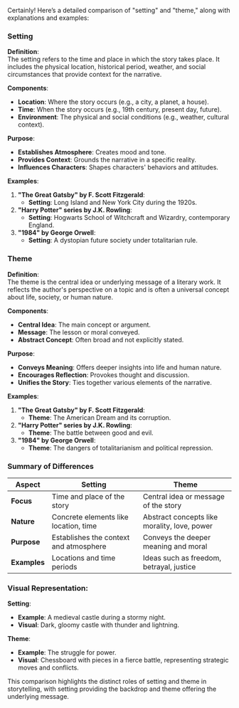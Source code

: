 Certainly! Here’s a detailed comparison of "setting" and "theme," along with explanations and examples:

### Setting

**Definition**:  
The setting refers to the time and place in which the story takes place. It includes the physical location, historical period, weather, and social circumstances that provide context for the narrative.

**Components**:
- **Location**: Where the story occurs (e.g., a city, a planet, a house).
- **Time**: When the story occurs (e.g., 19th century, present day, future).
- **Environment**: The physical and social conditions (e.g., weather, cultural context).

**Purpose**:
- **Establishes Atmosphere**: Creates mood and tone.
- **Provides Context**: Grounds the narrative in a specific reality.
- **Influences Characters**: Shapes characters' behaviors and attitudes.

**Examples**:
1. **"The Great Gatsby" by F. Scott Fitzgerald**:
   - **Setting**: Long Island and New York City during the 1920s.
2. **"Harry Potter" series by J.K. Rowling**:
   - **Setting**: Hogwarts School of Witchcraft and Wizardry, contemporary England.
3. **"1984" by George Orwell**:
   - **Setting**: A dystopian future society under totalitarian rule.

### Theme

**Definition**:  
The theme is the central idea or underlying message of a literary work. It reflects the author's perspective on a topic and is often a universal concept about life, society, or human nature.

**Components**:
- **Central Idea**: The main concept or argument.
- **Message**: The lesson or moral conveyed.
- **Abstract Concept**: Often broad and not explicitly stated.

**Purpose**:
- **Conveys Meaning**: Offers deeper insights into life and human nature.
- **Encourages Reflection**: Provokes thought and discussion.
- **Unifies the Story**: Ties together various elements of the narrative.

**Examples**:
1. **"The Great Gatsby" by F. Scott Fitzgerald**:
   - **Theme**: The American Dream and its corruption.
2. **"Harry Potter" series by J.K. Rowling**:
   - **Theme**: The battle between good and evil.
3. **"1984" by George Orwell**:
   - **Theme**: The dangers of totalitarianism and political repression.

### Summary of Differences

| Aspect     | Setting                                  | Theme                                        |
|------------|------------------------------------------|----------------------------------------------|
| **Focus**  | Time and place of the story              | Central idea or message of the story         |
| **Nature** | Concrete elements like location, time    | Abstract concepts like morality, love, power |
| **Purpose**| Establishes the context and atmosphere   | Conveys the deeper meaning and moral         |
| **Examples**| Locations and time periods              | Ideas such as freedom, betrayal, justice     |

### Visual Representation:

**Setting**:
- **Example**: A medieval castle during a stormy night.
- **Visual**: Dark, gloomy castle with thunder and lightning.

**Theme**:
- **Example**: The struggle for power.
- **Visual**: Chessboard with pieces in a fierce battle, representing strategic moves and conflicts.

This comparison highlights the distinct roles of setting and theme in storytelling, with setting providing the backdrop and theme offering the underlying message.
